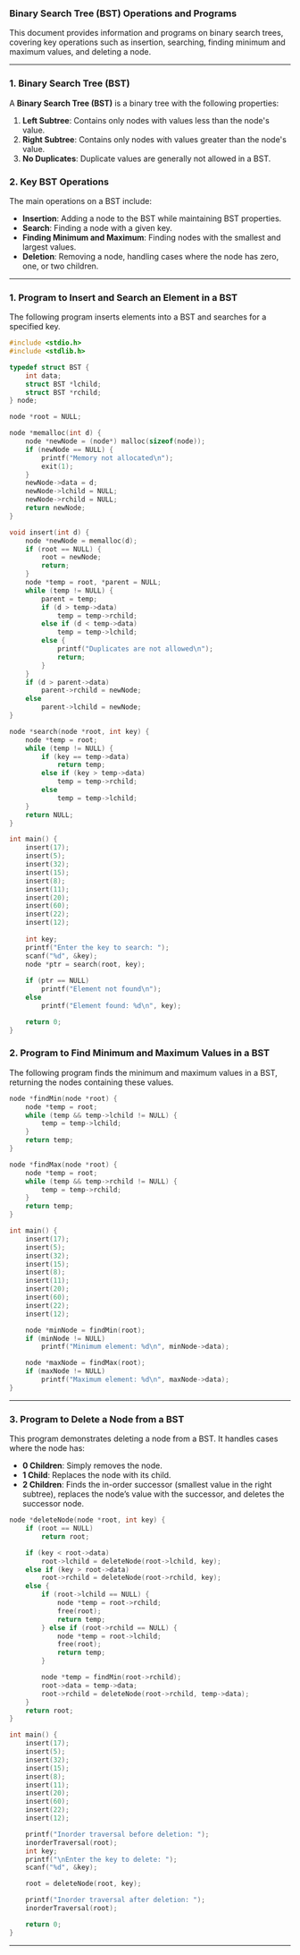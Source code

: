 ### Binary Search Tree (BST) Operations and Programs

This document provides information and programs on binary search trees, covering key operations such as insertion, searching, finding minimum and maximum values, and deleting a node.

---

### 1. Binary Search Tree (BST)

A **Binary Search Tree (BST)** is a binary tree with the following properties:
1. **Left Subtree**: Contains only nodes with values less than the node's value.
2. **Right Subtree**: Contains only nodes with values greater than the node's value.
3. **No Duplicates**: Duplicate values are generally not allowed in a BST.

### 2. Key BST Operations

The main operations on a BST include:
- **Insertion**: Adding a node to the BST while maintaining BST properties.
- **Search**: Finding a node with a given key.
- **Finding Minimum and Maximum**: Finding nodes with the smallest and largest values.
- **Deletion**: Removing a node, handling cases where the node has zero, one, or two children.

---

### 1. Program to Insert and Search an Element in a BST

The following program inserts elements into a BST and searches for a specified key.

```c
#include <stdio.h>
#include <stdlib.h>

typedef struct BST {
    int data;
    struct BST *lchild;
    struct BST *rchild;
} node;

node *root = NULL;

node *memalloc(int d) {
    node *newNode = (node*) malloc(sizeof(node));
    if (newNode == NULL) {
        printf("Memory not allocated\n");
        exit(1);
    }
    newNode->data = d;
    newNode->lchild = NULL;
    newNode->rchild = NULL;
    return newNode;
}

void insert(int d) {
    node *newNode = memalloc(d);
    if (root == NULL) {
        root = newNode;
        return;
    }
    node *temp = root, *parent = NULL;
    while (temp != NULL) {
        parent = temp;
        if (d > temp->data)
            temp = temp->rchild;
        else if (d < temp->data)
            temp = temp->lchild;
        else {
            printf("Duplicates are not allowed\n");
            return;
        }
    }
    if (d > parent->data)
        parent->rchild = newNode;
    else
        parent->lchild = newNode;
}

node *search(node *root, int key) {
    node *temp = root;
    while (temp != NULL) {
        if (key == temp->data)
            return temp;
        else if (key > temp->data)
            temp = temp->rchild;
        else
            temp = temp->lchild;
    }
    return NULL;
}

int main() {
    insert(17);
    insert(5);
    insert(32);
    insert(15);
    insert(8);
    insert(11);
    insert(20);
    insert(60);
    insert(22);
    insert(12);
    
    int key;
    printf("Enter the key to search: ");
    scanf("%d", &key);
    node *ptr = search(root, key);
    
    if (ptr == NULL)
        printf("Element not found\n");
    else
        printf("Element found: %d\n", key);

    return 0;
}
```

### 2. Program to Find Minimum and Maximum Values in a BST

The following program finds the minimum and maximum values in a BST, returning the nodes containing these values.

```c
node *findMin(node *root) {
    node *temp = root;
    while (temp && temp->lchild != NULL) {
        temp = temp->lchild;
    }
    return temp;
}

node *findMax(node *root) {
    node *temp = root;
    while (temp && temp->rchild != NULL) {
        temp = temp->rchild;
    }
    return temp;
}

int main() {
    insert(17);
    insert(5);
    insert(32);
    insert(15);
    insert(8);
    insert(11);
    insert(20);
    insert(60);
    insert(22);
    insert(12);

    node *minNode = findMin(root);
    if (minNode != NULL)
        printf("Minimum element: %d\n", minNode->data);

    node *maxNode = findMax(root);
    if (maxNode != NULL)
        printf("Maximum element: %d\n", maxNode->data);
}
```

---

### 3. Program to Delete a Node from a BST

This program demonstrates deleting a node from a BST. It handles cases where the node has:
- **0 Children**: Simply removes the node.
- **1 Child**: Replaces the node with its child.
- **2 Children**: Finds the in-order successor (smallest value in the right subtree), replaces the node’s value with the successor, and deletes the successor node.

```c
node *deleteNode(node *root, int key) {
    if (root == NULL)
        return root;

    if (key < root->data)
        root->lchild = deleteNode(root->lchild, key);
    else if (key > root->data)
        root->rchild = deleteNode(root->rchild, key);
    else {
        if (root->lchild == NULL) {
            node *temp = root->rchild;
            free(root);
            return temp;
        } else if (root->rchild == NULL) {
            node *temp = root->lchild;
            free(root);
            return temp;
        }

        node *temp = findMin(root->rchild);
        root->data = temp->data;
        root->rchild = deleteNode(root->rchild, temp->data);
    }
    return root;
}

int main() {
    insert(17);
    insert(5);
    insert(32);
    insert(15);
    insert(8);
    insert(11);
    insert(20);
    insert(60);
    insert(22);
    insert(12);

    printf("Inorder traversal before deletion: ");
    inorderTraversal(root);
    int key;
    printf("\nEnter the key to delete: ");
    scanf("%d", &key);

    root = deleteNode(root, key);

    printf("Inorder traversal after deletion: ");
    inorderTraversal(root);

    return 0;
}
```

---
